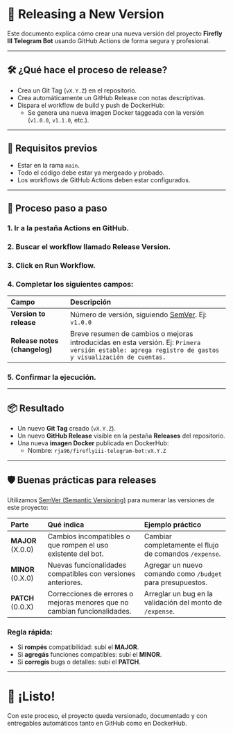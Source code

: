 # 🚀 Releasing a New Version

Este documento explica cómo crear una nueva versión del proyecto **Firefly III Telegram Bot** usando GitHub Actions de forma segura y profesional.

---

## 🛠️ ¿Qué hace el proceso de release?

- Crea un Git Tag (`vX.Y.Z`) en el repositorio.
- Crea automáticamente un GitHub Release con notas descriptivas.
- Dispara el workflow de build y push de DockerHub:
  - Se genera una nueva imagen Docker taggeada con la versión (`v1.0.0`, `v1.1.0`, etc.).

---

## 🎯 Requisitos previos

- Estar en la rama `main`.
- Todo el código debe estar ya mergeado y probado.
- Los workflows de GitHub Actions deben estar configurados.

---

## 🧪 Proceso paso a paso

### 1. Ir a la pestaña **Actions** en GitHub.

### 2. Buscar el workflow llamado **Release Version**.

### 3. Click en **Run Workflow**.

### 4. Completar los siguientes campos:

| Campo | Descripción |
|:------|:------------|
| **Version to release** | Número de versión, siguiendo [SemVer](https://semver.org/). Ej: `v1.0.0` |
| **Release notes (changelog)** | Breve resumen de cambios o mejoras introducidas en esta versión. Ej: `Primera versión estable: agrega registro de gastos y visualización de cuentas.` |

### 5. Confirmar la ejecución.

---

## 📦 Resultado

- Un nuevo **Git Tag** creado (`vX.Y.Z`).
- Un nuevo **GitHub Release** visible en la pestaña **Releases** del repositorio.
- Una nueva **imagen Docker** publicada en DockerHub:
  - Nombre: `rja96/fireflyiii-telegram-bot:vX.Y.Z`

---

## 🛡️ Buenas prácticas para releases

Utilizamos [SemVer (Semantic Versioning)](https://semver.org/) para numerar las versiones de este proyecto:

| Parte | Qué indica | Ejemplo práctico |
|:------|:-----------|:-----------------|
| **MAJOR** (X.0.0) | Cambios incompatibles o que rompen el uso existente del bot. | Cambiar completamente el flujo de comandos `/expense`. |
| **MINOR** (0.X.0) | Nuevas funcionalidades compatibles con versiones anteriores. | Agregar un nuevo comando como `/budget` para presupuestos. |
| **PATCH** (0.0.X) | Correcciones de errores o mejoras menores que no cambian funcionalidades. | Arreglar un bug en la validación del monto de `/expense`. |

### Regla rápida:

- Si **rompés** compatibilidad: subí el **MAJOR**.
- Si **agregás** funciones compatibles: subí el **MINOR**.
- Si **corregís** bugs o detalles: subí el **PATCH**.


---

# 🎉 ¡Listo!

Con este proceso, el proyecto queda versionado, documentado y con entregables automáticos tanto en GitHub como en DockerHub.